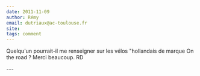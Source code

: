 ```yaml
---
date: 2011-11-09
author: Rémy
email: dutriaux@ac-toulouse.fr
site: 
tags: comment
---
```


<p>Quelqu'un pourrait-il me renseigner sur les vélos &quot;hollandais de marque On the road ? Merci beaucoup. RD</p>
---